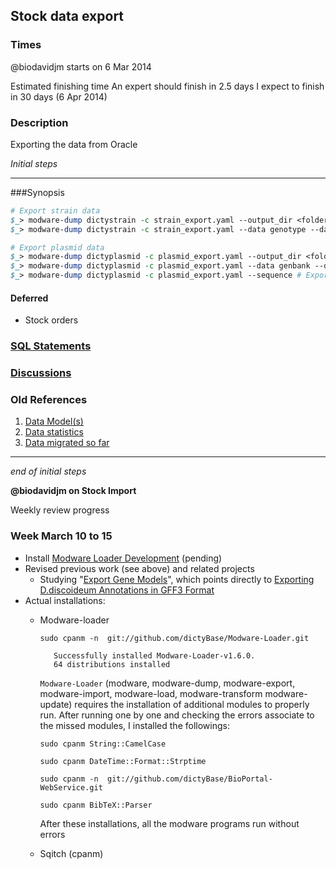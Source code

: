 ## Stock data export

### Times
@biodavidjm starts on 6 Mar 2014

Estimated finishing time
An expert should finish in 2.5 days
I expect to finish in 30 days (6 Apr 2014)

### Description
Exporting the data from Oracle


_Initial steps_ 
***
###Synopsis

```perl
# Export strain data
$_> modware-dump dictystrain -c strain_export.yaml --output_dir <folder-to-export-data> # This will dump all data
$_> modware-dump dictystrain -c strain_export.yaml --data genotype --data inventory --data genes --data publications # Specific exports

# Export plasmid data
$_> modware-dump dictyplasmid -c plasmid_export.yaml --output_dir <folder-to-export-data> # This will dump all data
$_> modware-dump dictyplasmid -c plasmid_export.yaml --data genbank --data genes # Specific exports
$_> modware-dump dictyplasmid -c plasmid_export.yaml --sequence # Export plasmid sequences in FastA/GenBank
```

#### Deferred

* Stock orders

### [SQL Statements](https://github.com/dictyBase/Migration-Docs/blob/master/stock-data-migration/export.md)
### [Discussions](https://github.com/dictyBase/Migration-Docs/blob/master/stock-data-migration/discussions.md#stock-data-export-discussions)
### Old References

1. [Data Model(s)](https://github.com/dictyBase/Stock-Data-Migration/blob/develop/data/models/stock_inventory.md)
2. [Data statistics](https://github.com/dictyBase/Stock-Data-Migration/blob/develop/data/stats.md)
3. [Data migrated so far](https://github.com/dictyBase/Stock-Data-Migration/issues/3)

***
_end of initial steps_

**@biodavidjm on Stock Import**

Weekly review progress

### Week March 10 to 15
* Install [Modware Loader Development](https://github.com/dictyBase/Modware-Loader/wiki/Modware-Loader-Development) (pending)
* Revised previous work (see above) and related projects
  * Studying "[Export Gene Models](https://github.com/dictyBase/Migration-Docs/blob/master/Gene-models-export.md)", which points directly to [Exporting D.discoideum Annotations in GFF3 Format](http://dictybase.github.io/blog/2013/03/06/exporting-discoideum-annotations/) 
* Actual installations:
  *  Modware-loader
  
     ``sudo cpanm -n  git://github.com/dictyBase/Modware-Loader.git``
     
     		Successfully installed Modware-Loader-v1.6.0.
     		64 distributions installed
     		
     ``Modware-Loader`` (modware, modware-dump, modware-export, modware-import, modware-load, modware-transform  modware-update) requires the installation of additional modules to properly run. After running one by one and checking the errors associate to the missed modules, I installed the followings:
     
     ``sudo cpanm String::CamelCase``
     
     ``sudo cpanm DateTime::Format::Strptime``
     
     ``sudo cpanm -n  git://github.com/dictyBase/BioPortal-WebService.git``
     
     ``sudo cpanm BibTeX::Parser``
     
     After these installations, all the modware programs run without errors
 
     
  *  Sqitch (cpanm)
